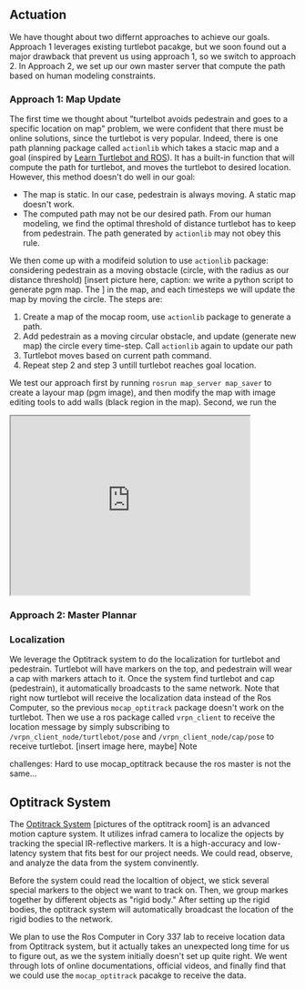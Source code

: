 ## Actuation

We have thought about two differnt approaches to achieve our goals. Approach 1 leverages existing turtlebot pacakge, but we soon found out a major drawback that prevent us using approach 1, so we switch to approach 2. In Approach 2, we set up our own master server that compute the path based on human modeling constraints.

### Approach 1: Map Update
The first time we thought about "turtelbot avoids pedestrain and goes to a specific location on map" problem, we were confident that there must be online solutions, since the turtlebot is very popular. Indeed, there is one path planning package called ```actionlib``` which takes a stacic map and a goal (inspired by [Learn Turtlebot and ROS](https://github.com/markwsilliman/turtlebot/)). It has a built-in function that will compute the path for turtlebot, and moves the turtlebot to desired location. However, this method doesn't do well in our goal: 

* The map is static. In our case, pedestrain is always moving. A static map doesn't work.
* The computed path may not be our desired path. From our human modeling, we find the optimal threshold of distance turtlebot has to keep from pedestrain. The path generated by ```actionlib``` may not obey this rule.

We then come up with a modifeid solution to use ```actionlib``` package: considering pedestrain as a moving obstacle (circle, with the radius as our distance threshold) [insert picture here, caption: we write a python script to generate pgm map. The ] in the map, and each timesteps we will update the map by moving the circle. The steps are:

1. Create a map of the mocap room, use ```actionlib``` package to generate a path.
2. Add pedestrain as a moving circular obstacle, and update (generate new map) the circle every time-step. Call ```actionlib``` again to update our path
3. Turtlebot moves based on current path command.
4. Repeat step 2 and step 3 untill turtlebot reaches goal location.

We test our approach first by running ```rosrun map_server map_saver``` to create a layour map (pgm image), and then modify the map with image editing tools to add walls (black region in the map). Second, we run the 
<iframe width="420" height="315"
src="https://www.youtube.com/watch?v=dFASI4f0Gi0&feature=youtu.be">
</iframe>


### Approach 2: Master Plannar


### Localization
We leverage the Optitrack system to do the localization for turtlebot and pedestrain. Turtlebot will have markers on the top, and pedestrain will wear a cap with markers attach to it. Once the system find turtlebot and cap (pedestrain), it automatically broadcasts to the same network. Note that right now turtlebot will receive the localization data instead of the Ros Computer, so the previous ```mocap_optitrack``` package doesn't work on the turtlebot. Then we use a ros package called ```vrpn_client``` to receive the location message by simply subscribing to ```/vrpn_client_node/turtlebot/pose``` and ```/vrpn_client_node/cap/pose``` to receive turtlebot. [insert image here, maybe] Note 

challenges: Hard to use mocap_optitrack because the ros master is not the same...
 
## Optitrack System
The [Optitrack System](https://optitrack.com/) [pictures of the optitrack room] is an advanced motion capture system. It utilizes infrad camera to localize the opjects by tracking the special IR-reflective markers. It is a high-accuracy and low-latency system that fits best for our project needs. We could read, observe, and analyze the data from the system convinently.

Before the system could read the localtion of object, we stick several special markers to the object we want to track on. Then, we group markes together by different objects as "rigid body." After setting up the rigid bodies, the optitrack system will automatically broadcast the location of the rigid bodies to the network.

We plan to use the Ros Computer in Cory 337 lab to receive location data from Optitrack system, but it actually takes an unexpected long time for us to figure out, as we the system initially doesn't set up quite right. We went through lots of online documentations, official videos, and finally find that we could use the ```mocap_optitrack``` pacakge to receive the data.
